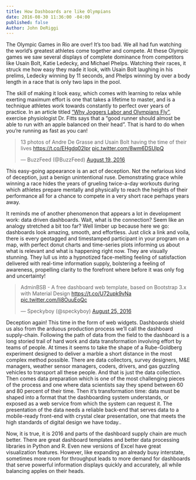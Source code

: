 ```yaml
---
title: How Dashboards are like Olympians
date: 2016-08-30 11:36:00 -04:00
published: false
Author: John DeRiggi
---
```


The Olympic Games in Rio are over! It’s too bad. We all had fun watching the world’s greatest athletes come together and compete. At these Olympic games we saw several displays of complete dominance from competitors like Usain Bolt, Katie Ledecky, and Michael Phelps. Watching their races, it struck me how easy they made it look, with Usain Bolt laughing in his prelims, Ledecky winning by 11 seconds, and Phelps winning by over a body length in a race that is only two laps in the pool. 

The skill of making it look easy, which comes with learning to relax while exerting maximum effort is one that takes a lifetime to master, and is a technique athletes work towards constantly to perfect over years of practice. In an article titled [“Why Joggers Labor and Olympians Fly”](http://www.nytimes.com/2004/08/10/health/why-joggers-labor-and-olympians-fly-the-science-of-the-long-distance-runner.html), exercise physiologist Dr. Fitts says that a “good runner should almost be able to run with an apple balanced on their head”. That is hard to do when you’re running as fast as you can! 

<blockquote class="twitter-tweet" data-lang="en"><p lang="en" dir="ltr">13 photos of Andre De Grasse and Usain Bolt having the time of their lives <a href="https://t.co/EHgdq02Ipr">https://t.co/EHgdq02Ipr</a> <a href="https://t.co/8wm6DSUlpQ">pic.twitter.com/8wm6DSUlpQ</a></p>&mdash; BuzzFeed (@BuzzFeed) <a href="https://twitter.com/BuzzFeed/status/766451247326953472">August 19, 2016</a></blockquote>
<script async src="//platform.twitter.com/widgets.js" charset="utf-8"></script>

This easy-going appearance is an act of deception. Not the nefarious kind of deception, just a benign unintentional ruse. Demonstrating grace while winning a race hides the years of grueling twice-a-day workouts during which athletes prepare mentally and physically to reach the heights of their performance all for a chance to compete in a very short race perhaps years away.

It reminds me of another phenomenon that appears a lot in development work: data driven dashboards. Wait, what is the connection? Seem like an analogy stretched a bit too far? Well limber up because here we go: dashboards look amazing, smooth, and effortless. Just click a link and voila, there is every geotagged and timestamped participant in your program on a map, with perfect donut charts and time-series plots informing us about what is relevant and what is happening right now. They are visually stunning. They lull us into a hypnotized face-melting feeling of satisfaction delivered with real-time information supply, bolstering a feeling of awareness, propelling clarity to the forefront where before it was only fog and uncertainty!

<blockquote class="twitter-tweet" data-lang="en"><p lang="en" dir="ltr">AdminBSB - A free dashboard web template, based on Bootstrap 3.x with Material Design <a href="https://t.co/U72upk9vNa">https://t.co/U72upk9vNa</a> <a href="https://t.co/Ii8OuuEoQc">pic.twitter.com/Ii8OuuEoQc</a></p>&mdash; Speckyboy (@speckyboy) <a href="https://twitter.com/speckyboy/status/768916166710558720">August 25, 2016</a></blockquote>
<script async src="//platform.twitter.com/widgets.js" charset="utf-8"></script>

Deception again! This time in the form of web widgets. Dashboards shield us also from the arduous production process we’ll call the dashboard supply-chain. Following the path of data from the field to the dashboard is a long storied trail of hard work and data transformation involving effort by teams of people. At times it seems to take the shape of a Rube-Goldberg experiment designed to deliver a marble a short distance in the most complex method possible. There are data collectors, survey designers, M&E managers, weather sensor managers, coders, drivers, and gas guzzling vehicles to transport all these people. And that is just the data collection. Then comes data preparation which is one of the most challenging pieces of the process and one where data scientists say they spend between 60 and 80 percent of their time. Then it’s transformation time: data must be shaped into a format that the dashboarding system understands, or exposed as a web service from which the system can request it. The presentation of the data needs a reliable back-end that serves data to a mobile-ready front-end with crystal clear presentation, one that meets the high standards of digital design we have today.. 

Now, it is true, it is 2016 and parts of the dashboard supply chain are much better. There are great dashboard templates and better data processing libraries in Python and R. Even new versions of Excel have great visualization features. However, like expanding an already busy interstate, sometimes more room for throughput leads to more demand for dashboards that serve powerful information displays quickly and accurately, all while balancing apples on their heads.

